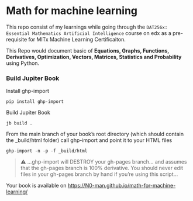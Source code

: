 # Math for machine learning

This repo consist of my learnings while going through the `DAT256x: Essential Mathematics Artificial Intelligence` course on edx as a pre-requisite for MITx Machine Learning Certificaiton.

This Repo would document basic of **Equations, Graphs, Functions, Derivatives, Optimization, Vectors, Matrices, Statistics and Probability** using Python.

### Build Jupiter Book

Install ghp-import

```
pip install ghp-import
```

Build Jupiter Book

```
jb build .
```

From the main branch of your book’s root directory (which should contain the \_build/html folder) call ghp-import and point it to your HTML files

```
ghp-import -n -p -f _build/html
```

> :warning: …ghp-import will DESTROY your gh-pages branch… and assumes that the gh-pages branch is 100% derivative. You should never edit files in your gh-pages branch by hand if you’re using this script…

Your book is available on
https://N0-man.github.io/math-for-machine-learning/
